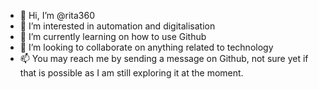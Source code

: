 - 👋 Hi, I’m @rita360
- 👀 I’m interested in automation and digitalisation
- 🌱 I’m currently learning on how to use Github
- 💞️ I’m looking to collaborate on anything related to technology
- 📫 You may reach me by sending a message on Github, not sure yet if that is possible as I am still exploring it at the moment.

<!---
rita360/rita360 is a ✨ special ✨ repository because its `README.md` (this file) appears on your GitHub profile.
You can click the Preview link to take a look at your changes.
--->
